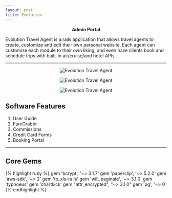 ```yaml
---
layout: post
title: Evolution
---
```


<p align="center"><strong>Admin Portal</strong></p>
Evolution Travel Agent is a rails application that allows travel agents to create, customize and edit their own personal website. Each agent can customize each module to their own liking, and even have clients book and schedule trips with built-in air/cruise/and hotel APIs.

***

<p align="center"><img src="{{ '/assets/images/evo-header.png' | relative_url }}" alt="Evolution Travel Agent"></p>
<p align="center"><img src="{{ '/assets/images/evo-content1.png' | relative_url }}" alt="Evolution Travel Agent"></p>
<p align="center"><img src="{{ '/assets/images/evo-content2.png' | relative_url }}" alt="Evolution Travel Agent"></p>


## Software Features

<ol>
  <li>User Guide</li>
  <li>FareGrabbr</li>
  <li>Commissions</li>
  <li>Credit Card Forms</li>
  <li>Booking Portal</li>
</ol>

***

## Core Gems

{% highlight ruby %}
gem 'bcrypt', '~> 3.1.7'
gem 'paperclip', '~> 5.2.0'
gem 'aws-sdk', '~> 2'
gem 'to_xls-rails'
gem 'will_paginate', '~> 3.1.0'
gem 'typhoeus'
gem 'chartkick'
gem "attr_encrypted", "~> 3.1.0"
gem 'pg', '~> 0
{% endhighlight %}
